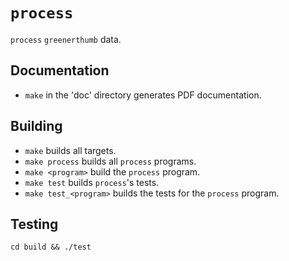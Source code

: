 # `process`

`process` `greenerthumb` data.

## Documentation

* `make` in the 'doc' directory generates PDF documentation.

## Building

* `make` builds all targets.
* `make process` builds all `process` programs.
* `make <program>` build the `process` program.
* `make test` builds `process`'s tests.
* `make test_<program>` builds the tests for the `process` program.

## Testing

```
cd build && ./test
```
